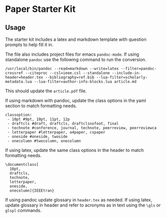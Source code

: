 # Paper Starter Kit

## Usage ##

The starter kit includes a latex and markdown template with question
prompts to help fill it in. 

The file also includes project files for emacs `pandoc-mode`. If using
standalone `pandoc` use the following command to run the conversion.

``` 
/usr/local/bin/pandoc --read=markdown --write=latex --filter=pandoc-crossref --citeproc --csl=ieee.csl --standalone --include-in-header=header.tex --bibliography=ref.bib --lua-filter=scholarly-metadata.lua --lua-filter=author-info-blocks.lua article.md
```

This should update the `article.pdf` file.

If using markdown with pandoc, update the class options in the yaml
section to match formatting needs.

```
classoption:
 - 10pt #9pt, 10pt, 11pt, 12p
 - draftcls #draft, draftcls, draftclsnofoot, final
 - technote #conference, journal, technote, peerreview, peerreviewca
 - letterpaper #letterpaper, a4paper, cspaper
 - oneside #oneside, twoside
 - onecolumn #twocolumn, onecolumn
```

If using latex, update the same class options in the header to match
formatting needs.

```
\documentclass[
  10pt,
  draftcls,
  technote,
  letterpaper,
  oneside,
  onecolumn]{IEEEtran}
```

If using pandoc update glossary in `header.tex` as needed. If using
latex, update glossary in header and refer to acronyms as in text
using the `\gls` or `glspl` commands.

